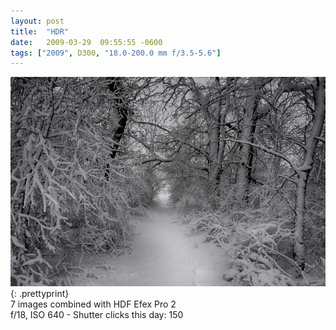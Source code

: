 ```yaml
---
layout: post
title:  "HDR"
date:   2009-03-29  09:55:55 -0600
tags: ["2009", D300, "18.0-200.0 mm f/3.5-5.6"]
---
```

![:title](/images/2009/2009_0329_DSC4201.jpg)
{: .prettyprint}  
7 images combined with HDF Efex Pro 2  
f/18, ISO 640 - Shutter clicks this day: 150